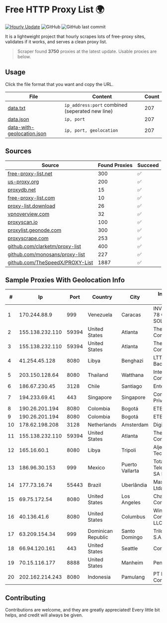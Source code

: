 
# Free HTTP Proxy List 🌍

[![Hourly Update](https://github.com/mertguvencli/http-proxy-list/actions/workflows/main.yml/badge.svg?branch=main)](https://github.com/mertguvencli/http-proxy-list/actions/workflows/main.yml)
![GitHub](https://img.shields.io/github/license/mertguvencli/http-proxy-list)
![GitHub last commit](https://img.shields.io/github/last-commit/mertguvencli/http-proxy-list)

It is a lightweight project that hourly scrapes lots of free-proxy sites, validates if it works, and serves a clean proxy list.


> Scraper found **3750** proxies at the latest update. Usable proxies are below.

## Usage

Click the file format that you want and copy the URL.


|File|Content|Count|
|----|-------|-----|
|[data.txt](https://raw.githubusercontent.com/mertguvencli/http-proxy-list/main/proxy-list/data.txt)|`ip_address:port` combined (seperated new line)|207|
|[data.json](https://raw.githubusercontent.com/mertguvencli/http-proxy-list/main/proxy-list/data.json)|`ip, port`|207|
|[data-with-geolocation.json](https://raw.githubusercontent.com/mertguvencli/http-proxy-list/main/proxy-list/data-with-geolocation.json)|`ip, port, geolocation`|207|

## Sources

|Source|Found Proxies|Succeed|
|------|-------------|-------|
|[free-proxy-list.net](https://free-proxy-list.net)|300|✅|
|[us-proxy.org](https://www.us-proxy.org)|200|✅|
|[proxydb.net](http://proxydb.net)|15|✅|
|[free-proxy-list.com](https://free-proxy-list.com/?page=&port=&type%5B%5D=http&type%5B%5D=https&up_time=0&search=Search)|10|✅|
|[proxy-list.download](https://www.proxy-list.download/HTTP)|26|✅|
|[vpnoverview.com](https://vpnoverview.com/privacy/anonymous-browsing/free-proxy-servers)|32|✅|
|[proxyscan.io](https://www.proxyscan.io)|100|✅|
|[proxylist.geonode.com](https://proxylist.geonode.com/api/proxy-list?limit=300&page=1&sort_by=lastChecked&sort_type=desc&protocols=http,https)|300|✅|
|[proxyscrape.com](https://api.proxyscrape.com/v2/?request=displayproxies&protocol=http&timeout=10000&country=all&ssl=all&anonymity=all)|253|✅|
|[github.com/clarketm/proxy-list](https://raw.githubusercontent.com/clarketm/proxy-list/master/proxy-list-raw.txt)|400|✅|
|[github.com/monosans/proxy-list](https://raw.githubusercontent.com/monosans/proxy-list/main/proxies/http.txt)|227|✅|
|[github.com/TheSpeedX/PROXY-List](https://raw.githubusercontent.com/TheSpeedX/PROXY-List/master/http.txt)|1887|✅|


## Sample Proxies With Geolocation Info

|#|Ip|Port|Country|City|Internet Service Provider|
|-|--|----|-------|----|-------------------------|
|1|170.244.88.9|999|Venezuela|Caracas|INVERSIONES FRITZ 78 C.A.(WIFI SOLUTION)|
|2|155.138.232.110|59394|United States|Atlanta|The Constant Company|
|3|155.138.232.110|59394|United States|Atlanta|The Constant Company|
|4|41.254.45.128|8080|Libya|Benghazi|LTT Network Backbone and POPs|
|5|203.150.128.64|8080|Thailand|Watthana|Internet Thailand Company Ltd|
|6|186.67.230.45|3128|Chile|Santiago|Entel Chile S.A.|
|7|194.233.69.41|443|Singapore|Singapore|Contabo Asia Private Limited|
|8|190.26.201.194|8080|Colombia|Bogotá|ETB - Colombia|
|9|190.26.201.194|8080|Colombia|Bogotá|ETB - Colombia|
|10|178.62.198.208|3128|Netherlands|Amsterdam|DigitalOcean, LLC|
|11|155.138.232.110|59394|United States|Atlanta|The Constant Company|
|12|165.16.60.1|8080|Libya|Tripoli|Aljeel Aljadeed For Technology|
|13|186.96.30.153|999|Mexico|Puerto Vallarta|Total Play Telecomunicaciones SA De CV|
|14|177.73.16.74|55443|Brazil|Uberlândia|Max WIFI Telecom Ltda.|
|15|69.75.172.54|8080|United States|Los Angeles|Charter Communications Inc|
|16|40.136.41.6|8080|United States|Columbus|Windstream Communications LLC|
|17|63.209.154.34|999|Dominican Republic|Santo Domingo|Trilogy Dominicana, S.A.|
|18|66.94.120.161|443|United States|Seattle|Contabo Inc.|
|19|70.15.116.177|8888|United States|Manheim|PenTeleData Inc.|
|20|202.162.214.243|8080|Indonesia|Pamulang|PT Indonesia Comnets Plus|



## Contributing

Contributions are welcome, and they are greatly appreciated! Every
little bit helps, and credit will always be given.

